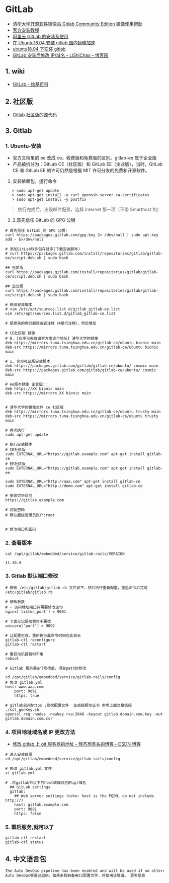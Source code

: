 # GitLab

- [清华大学开源软件镜像站 Gitlab Community Edition 镜像使用帮助](https://mirror.tuna.tsinghua.edu.cn/help/gitlab-ce/)
- [官方安装教程](https://about.gitlab.com/install/#ubuntu)
- [阿里云 GitLab 的安装及使用](https://blog.csdn.net/anaitudou/article/details/80388161)
- [在 Ubuntu18.04 安装 gitlab 国内镜像加速](http://ccimage.cn/2018-05/ubuntu18-04-install-gitlab-chinese-mirror.html#comment-115)
- [ubuntu18.04 下安装 gitlab](https://blog.csdn.net/u012838045/article/details/80881243)
- [GitLab 安装后修改 IP/域名 - LiShiChao - 博客园](https://www.cnblogs.com/root0/p/10191418.html)

## 1. wiki

- [GitLab - 维基百科](https://zh.wikipedia.org/wiki/GitLab)

## 2. 社区版

- [Gitlab 社区版的源代码](https://gitlab.com/gitlab-org/gitlab-ce/)

## 3. Gitlab

### 1. Ubuntu-安装

- 官方文档里的 ee 改成 ce。收费版和免费版的区别。gitlab-ee 属于企业版
- 产品被拆分为：GitLab CE（社区版）和 GitLab EE（企业版），当时，GitLab CE 和 GitLab EE 的许可仍然是根据 MIT 许可分发的免费和开源软件。

1. 安装依赖包，运行命令

```shell
   > sudo apt-get update
   > sudo apt-get install -y curl openssh-server ca-certificates
   > sudo apt-get install -y postfix
```

> 执行完成后，出现邮件配置，选择 Internet 那一项（不带 Smarthost 的）

1. 2.首先信任 GitLab 的 GPG 公钥

```shell
# 首先信任 GitLab 的 GPG 公钥:
curl https://packages.gitlab.com/gpg.key 2> /dev/null | sudo apt-key add - &>/dev/null

# 添加GitLab软件包存储库(下载安装脚本)
# curl https://packages.gitlab.com/install/repositories/gitlab/gitlab-ee/script.deb.sh | sudo bash

## 社区版
curl https://packages.gitlab.com/install/repositories/gitlab/gitlab-ce/script.deb.sh | sudo bash

## 企业版
curl https://packages.gitlab.com/install/repositories/gitlab/gitlab-ee/script.deb.sh | sudo bash

# 修改安装脚本
# vim /etc/apt/sources.list.d/gitlab_gitlab-ee.list
vim /etc/apt/sources.list.d/gitlab_gitlab-ce.list

# 把原来的两行删除或者注释（#是行注释），然后增加

# CE社区版 镜像
# 0. [似乎已失效请官方拿这个地址] 清华大学的镜像
deb https://mirrors.tuna.tsinghua.edu.cn/gitlab-ce/ubuntu bionic main
deb-src https://mirrors.tuna.tsinghua.edu.cn/gitlab-ce/ubuntu bionic main

# 1. 官方社区版安装脚本
deb https://packages.gitlab.com/gitlab/gitlab-ce/ubuntu/ cosmic main
deb-src https://packages.gitlab.com/gitlab/gitlab-ce/ubuntu/ cosmic main

# ee版本镜像 企业版::
deb https://XX bionic main
deb-src https://mirrors.XX bionic main


# 清华大学的镜像文件 ce 社区版
deb https://mirrors.tuna.tsinghua.edu.cn/gitlab-ce/ubuntu trusty main
deb-src https://mirrors.tuna.tsinghua.edu.cn/gitlab-ce/ubuntu trusty main

# 再次执行
sudo apt-get update

# 执行安装脚本
# CE社区版
sudo EXTERNAL_URL="https://gitlab.example.com" apt-get install gitlab-ce
# EE社区版
sudo EXTERNAL_URL="https://gitlab.example.com" apt-get install gitlab-ee

sudo EXTERNAL_URL="http://aaa.com" apt-get install gitlab-ce
sudo EXTERNAL_URL="http://demo.com" apt-get install gitlab-ce

# 安装完毕访问
https://gitlab.example.com

# 初始密码
# 默认超级管理员账户:root


# 修改端口和密码

```

### 2. 查看版本

```shell
cat /opt/gitlab/embedded/service/gitlab-rails/VERSION
```

```text
11.10.4
```

### 3. Gitlab 默认端口修改

```shell
# 修改 /etc/gitlab/gitlab.rb 文件如下，然后执行重新配置，重启命令后完成
/etc/gitlab/gitlab.rb

# 修改参数
# - 访问地址端口只需要修改这句
nginx['listen_port'] = 9091

# 下面忘记是啥暂时不要改
unicorn['port'] = 9092

# 让配置生效，重新执行此命令时间也比较长
gitlab-ctl reconfigure
gitlab-ctl restart

# 重启动机器暂时不用
reboot

# Gitlab 服务器url修改后，项目path的修改

cd /opt/gitlab/embedded/service/gitlab-rails/config
# 修改 gitlab.yml
host: www.aaa.com
    port: 9091
    https: true

# gitlab启用https ;修改配置文件  生成秘钥与证书 参考上面文章链接
./ssl_genKey.sh
openssl req -nodes -newkey rsa:2048 -keyout gitlab.domain.com.key -out gitlab.domain.com.csr
```

### 4. 项目地址域名或 IP 更改方法

- [修改 gitlab 上 git 服务器的地址 - 我不想秃头的博客 - CSDN 博客](https://blog.csdn.net/qq_41838901/article/details/95349670)

```shell
# 进入安装目录
cd /opt/gitlab/embedded/service/gitlab-rails/config

# 修改 gitlab.yml 文件
vi gitlab.yml

# .将gitlab节点下的host改成对应的ip/域名
  ## GitLab settings
  gitlab:
    ## Web server settings (note: host is the FQDN, do not include http://)
    host: gitlab.example.com
    port: 9091
    https: false
```

### 5. 重启服务,就可以了

```shell
gitlab-ctl restart
gitlab-ctl status
```

## 4. 中文语言包

```c#
The Auto DevOps pipeline has been enabled and will be used if no alternative CI configuration file is found. More information
Auto DevOps管道已启用，如果未找到备用CI配置文件，将使用该管道。 更多信息

```
